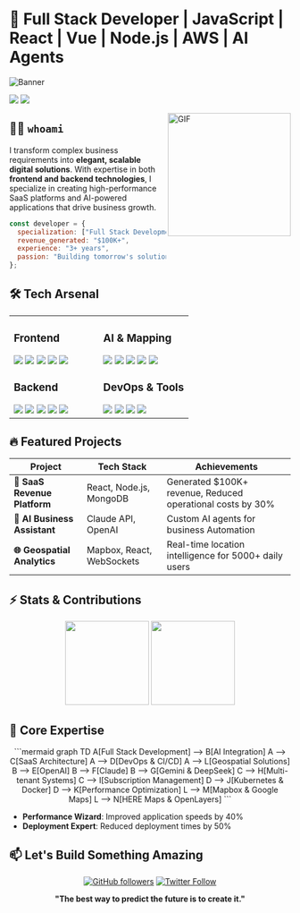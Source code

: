 <div>
  
# 🚀 Full Stack Developer | JavaScript | React | Vue | Node.js | AWS | AI Agents

![Banner](https://img.shields.io/badge/-%F0%9F%94%A5%203%2B%20YEARS%20BUILDING%20SCALABLE%20SAAS%20%26%20AI%20SOLUTIONS%20%F0%9F%94%A5-black?style=for-the-badge&labelColor=black)

[<img src="https://img.shields.io/badge/CONNECT-LINKEDIN-0077B5?style=for-the-badge&logo=linkedin&logoColor=white" />](https://linkedin.com/in/waseem-abbas-3a6797207/)
[<img src="https://img.shields.io/badge/SEND-EMAIL-D14836?style=for-the-badge&logo=gmail&logoColor=white" />](mailto:waseemabbbasofficial@gmail.com)

</div>

<img align="right" height="220px" alt="GIF" src="https://media0.giphy.com/media/v1.Y2lkPTc5MGI3NjExbGFoNmU1amV3eTEycG5ldWttMWQwYzVxZ2N1dXc3OWxtOHpxODd0YSZlcD12MV9naWZzX3NlYXJjaCZjdD1n/jBOOXxSJfG8kqMxT11/giphy.webp" />

## 👨‍💻 `whoami`

I transform complex business requirements into **elegant, scalable digital solutions**. With expertise in both **frontend and backend technologies**, I specialize in creating high-performance SaaS platforms and AI-powered applications that drive business growth.

```javascript
const developer = {
  specialization: ["Full Stack Development", "AI Integration", "SaaS Architecture"],
  revenue_generated: "$100K+",
  experience: "3+ years",
  passion: "Building tomorrow's solutions with today's code"
};
```

## 🛠️ Tech Arsenal

<table>
  <tr>
    <td valign="top" width="50%">
      <h3>Frontend</h3>
      <div>
        <img src="https://img.shields.io/badge/React-61DAFB?style=flat-square&logo=react&logoColor=black" />
        <img src="https://img.shields.io/badge/Vue-4FC08D?style=flat-square&logo=vue.js&logoColor=white" />
        <img src="https://img.shields.io/badge/Next.js-000000?style=flat-square&logo=next.js&logoColor=white" />
        <img src="https://img.shields.io/badge/Nuxt-00DC82?style=flat-square&logo=nuxt.js&logoColor=white" />
        <img src="https://img.shields.io/badge/Typescript-3178C6?style=flat-square&logo=typescript&logoColor=white" />
      </div>
      <h3>Backend</h3>
      <div>
        <img src="https://img.shields.io/badge/Node.js-339933?style=flat-square&logo=node.js&logoColor=white" />
        <img src="https://img.shields.io/badge/NestJS-E0234E?style=flat-square&logo=nestjs&logoColor=white" />
        <img src="https://img.shields.io/badge/Express-000000?style=flat-square&logo=express&logoColor=white" />
        <img src="https://img.shields.io/badge/MongoDB-47A248?style=flat-square&logo=mongodb&logoColor=white" />
        <img src="https://img.shields.io/badge/PostgreSQL-4169E1?style=flat-square&logo=postgresql&logoColor=white" />
      </div>
    </td>
    <td valign="top" width="50%">
      <h3>AI & Mapping</h3>
      <div>
        <img src="https://img.shields.io/badge/OpenAI-412991?style=flat-square&logo=openai&logoColor=white" />
        <img src="https://img.shields.io/badge/Claude-8A2BE2?style=flat-square&logo=anthropic&logoColor=white" />
        <img src="https://img.shields.io/badge/Gemini-4285F4?style=flat-square&logo=google&logoColor=white" />
        <img src="https://img.shields.io/badge/DeepSeek-007ACC?style=flat-square&logo=deepmind&logoColor=white" />
        <img src="https://img.shields.io/badge/Mapbox-000000?style=flat-square&logo=mapbox&logoColor=white" />
      </div>
      <h3>DevOps & Tools</h3>
      <div>
        <img src="https://img.shields.io/badge/Docker-2496ED?style=flat-square&logo=docker&logoColor=white" />
        <img src="https://img.shields.io/badge/GitHub_Actions-2088FF?style=flat-square&logo=github-actions&logoColor=white" />
        <img src="https://img.shields.io/badge/AWS-232F3E?style=flat-square&logo=amazon-aws&logoColor=white" />
        <img src="https://img.shields.io/badge/Vercel-000000?style=flat-square&logo=vercel&logoColor=white" />
      </div>
    </td>
  </tr>
</table>

## 🔥 Featured Projects

<div align="center">

| Project | Tech Stack | Achievements |
|---------|-----------|--------------|
| **🚀 SaaS Revenue Platform** | React, Node.js, MongoDB | Generated $100K+ revenue, Reduced operational costs by 30% |
| **🤖 AI Business Assistant** | Claude API, OpenAI | Custom AI agents for business Automation|
| **🌐 Geospatial Analytics** | Mapbox, React, WebSockets | Real-time location intelligence for 5000+ daily users |

</div>

## ⚡ Stats & Contributions

<div align="center">
  <img height="150em" src="https://github-readme-stats.vercel.app/api?username=wasikamla&show_icons=true&theme=tokyonight&hide_border=true&bg_color=0D1117" />
  <img height="150em" src="https://github-readme-streak-stats.herokuapp.com/?user=wasikamla&theme=tokyonight&hide_border=true&background=0D1117" />
</div>

## 💎 Core Expertise
<div align="center">
```mermaid
  graph TD
    A[Full Stack Development] --> B[AI Integration]
    A --> C[SaaS Architecture]
    A --> D[DevOps & CI/CD]
    A --> L[Geospatial Solutions]
    B --> E[OpenAI]
    B --> F[Claude]
    B --> G[Gemini & DeepSeek]
    C --> H[Multi-tenant Systems]
    C --> I[Subscription Management]
    D --> J[Kubernetes & Docker]
    D --> K[Performance Optimization]
    L --> M[Mapbox & Google Maps]
    L --> N[HERE Maps & OpenLayers]
  ```
</div>

- **Performance Wizard**: Improved application speeds by 40%
- **Deployment Expert**: Reduced deployment times by 50%

## 📫 Let's Build Something Amazing

<div align="center">
  
[![GitHub followers](https://img.shields.io/github/followers/wasikamla?logo=github&style=for-the-badge)](https://github.com/wasikamla)
[![Twitter Follow](https://img.shields.io/twitter/follow/wasikamla?logo=twitter&style=for-the-badge)](https://twitter.com/wasikamla)

**"The best way to predict the future is to create it."**

</div>

